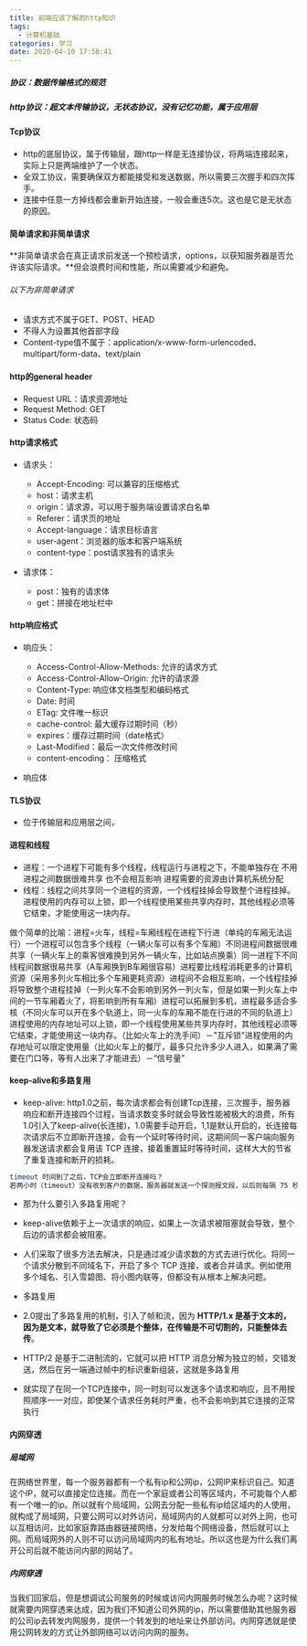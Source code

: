 ```yaml
---
title: 前端应该了解的http知识
tags:
  - 计算机基础
categories: 学习
date: 2020-04-10 17:58:41
---
```


##### 协议：数据传输格式的规范

##### http协议：超文本传输协议，无状态协议，没有记忆功能，属于应用层

#### Tcp协议

* http的底层协议，属于传输层，跟http一样是无连接协议，将两端连接起来，实际上只是两端维护了一个状态。
* 全双工协议，需要确保双方都能接受和发送数据，所以需要三次握手和四次挥手。
* 连接中任意一方掉线都会重新开始连接，一般会重连5次。这也是它是无状态的原因。

#### 简单请求和非简单请求

**非简单请求会在真正请求前发送一个预检请求，options，以获知服务器是否允许该实际请求。**但会浪费时间和性能，所以需要减少和避免。

###### 以下为非简单请求

* 请求方式不属于GET、POST、HEAD
* 不得人为设置其他首部字段
* Content-type值不属于：application/x-www-form-urlencoded、multipart/form-data、text/plain

#### http的general header

* Request URL：请求资源地址
* Request Method: GET
* Status Code: 状态码

#### http请求格式

* 请求头：
  * Accept-Encoding: 可以兼容的压缩格式
  * host：请求主机
  * origin：请求源，可以用于服务端设置请求白名单
  * Referer：请求页的地址
  * Accept-language：请求目标语言
  * user-agent：浏览器的版本和客户端系统
  * content-type：post请求独有的请求头

* 请求体：
  * post：独有的请求体
  * get：拼接在地址栏中

#### http响应格式

* 响应头：
  * Access-Control-Allow-Methods: 允许的请求方式
  * Access-Control-Allow-Origin: 允许的请求源
  * Content-Type: 响应体文档类型和编码格式
  * Date: 时间
  * ETag: 文件唯一标识
  * cache-control: 最大缓存过期时间（秒）
  * expires：缓存过期时间（date格式）
  * Last-Modified：最后一次文件修改时间
  * content-encoding： 压缩格式

* 响应体

#### TLS协议

* 位于传输层和应用层之间，

#### 进程和线程

* 进程：一个进程下可能有多个线程，线程运行与进程之下，不能单独存在 不用进程之间数据很难共享 也不会相互影响 进程需要的资源由计算机系统分配
* 线程：线程之间共享同一个进程的资源，一个线程挂掉会导致整个进程挂掉。进程使用的内存可以上锁，即一个线程使用某些共享内存时，其他线程必须等它结束，才能使用这一块内存。

做个简单的比喻：进程=火车，线程=车厢线程在进程下行进（单纯的车厢无法运行）一个进程可以包含多个线程（一辆火车可以有多个车厢）不同进程间数据很难共享（一辆火车上的乘客很难换到另外一辆火车，比如站点换乘）同一进程下不同线程间数据很易共享（A车厢换到B车厢很容易）进程要比线程消耗更多的计算机资源（采用多列火车相比多个车厢更耗资源）进程间不会相互影响，一个线程挂掉将导致整个进程挂掉（一列火车不会影响到另外一列火车，但是如果一列火车上中间的一节车厢着火了，将影响到所有车厢）进程可以拓展到多机，进程最多适合多核（不同火车可以开在多个轨道上，同一火车的车厢不能在行进的不同的轨道上）进程使用的内存地址可以上锁，即一个线程使用某些共享内存时，其他线程必须等它结束，才能使用这一块内存。（比如火车上的洗手间）－"互斥锁"进程使用的内存地址可以限定使用量（比如火车上的餐厅，最多只允许多少人进入，如果满了需要在门口等，等有人出来了才能进去）－“信号量”

#### keep-alive和多路复用

* keep-alive: http1.0之前，每次请求都会有创建Tcp连接，三次握手，服务器响应和断开连接四个过程，当请求数变多时就会导致性能被极大的浪费，所有1.0引入了keep-alive(长连接)，1.0需要手动开启，1,1是默认开启的，长连接每次请求后不立即断开连接，会有一个延时等待时间，这期间同一客户端向服务器发送请求都会复用该 TCP 连接，接着重置延时等待时间，这样大大的节省了重复连接和断开的损耗。  

```bash
timeout 时间到了之后，TCP会立即断开连接吗？
若两小时（timeout）没有收到客户的数据，服务器就发送一个探测报文段，以后则每隔 75 秒发送一次。若一连发送 10 个探测报文段后仍无客户的响应，服务器就认为客户端出了故障，接着就关闭这个连接。
```

* 那为什么要引入多路复用呢？

* keep-alive依赖于上一次请求的响应，如果上一次请求被阻塞就会导致，整个后边的请求都会被阻塞。
* 人们采取了很多方法去解决，只是通过减少请求数的方式去进行优化。将同一个请求分散到不同域名下，开启了多个 TCP 连接，或者合并请求。例如使用多个域名、引入雪碧图、将小图内联等，但都没有从根本上解决问题。

* 多路复用

* 2.0提出了多路复用的机制，引入了帧和流，因为 **HTTP/1.x 是基于文本的，因为是文本，就导致了它必须是个整体，在传输是不可切割的，只能整体去传**。
* HTTP/2 是基于二进制流的，它就可以把 HTTP 消息分解为独立的帧，交错发送，然后在另一端通过帧中的标识重新组装，这就是多路复用
* 就实现了在同一个TCP连接中，同一时刻可以发送多个请求和响应，且不用按照顺序一一对应，即使某个请求任务耗时严重，也不会影响到其它连接的正常执行

#### 内网穿透

##### 局域网

在网络世界里，每一个服务器都有一个私有ip和公网ip，公网IP来标识自己。知道这个IP，就可以直接定位连接。而在一个家庭或者公司等区域内，不可能每个人都有一个唯一的ip。所以就有个局域网，公网去分配一些私有ip给区域内的人使用，就构成了局域网，只要公网可以对外访问，局域网内的人就都可以对外上网，也可以互相访问，比如家庭靠路由器链接网络，分发给每个网络设备，然后就可以上网。而局域网外的人则不可以访问局域网内的私有地址。所以这也是为什么我们离开公司后就不能访问内部的网站了。

##### 内网穿透

当我们回家后，但是想调试公司服务的时候或访问内网服务时候怎么办呢？这时候就需要内网穿透来达成，因为我们不知道公司外网的ip，所以需要借助其他服务器的公司ip去转发内网服务，提供一个转发到的地址来让外部访问。内网穿透就是使用公网转发的方式让外部网络可以访问内网的服务。
